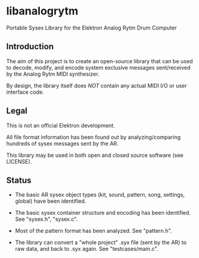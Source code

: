 libanalogrytm
=============

Portable Sysex Library for the Elektron Analog Rytm Drum Computer


## Introduction

The aim of this project is to create an open-source library that can be used to
decode, modify, and encode system exclusive messages sent/received by the Analog Rytm MIDI synthesizer.

By design, the library itself does _NOT_ contain any actual MIDI I/O or user interface code.


## Legal

This is not an official Elektron development.

All file format information has been found out by analyzing/comparing hundreds of sysex messages sent by the AR.

This library may be used in both open and closed source software (see LICENSE).


## Status

- The basic AR sysex object types (kit, sound, pattern, song, settings, global) have been identified.

- The basic sysex container structure and encoding has been identified. See "sysex.h", "sysex.c".

- Most of the pattern format has been analyzed. See "pattern.h".

- The library can convert a "whole project" .syx file (sent by the AR) to raw data, and back to .syx again.
  See "testcases/main.c".
